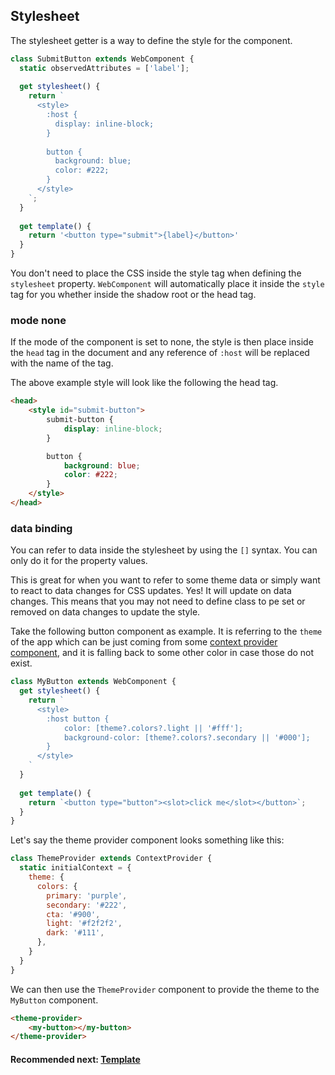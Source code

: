 ## Stylesheet
The stylesheet getter is a way to define the style for the component.

```js
class SubmitButton extends WebComponent {
  static observedAttributes = ['label'];
  
  get stylesheet() {
    return `
      <style>
        :host {
          display: inline-block;
        }
        
        button {
          background: blue;
          color: #222;
        }
      </style>
    `;
  }
  
  get template() {
    return '<button type="submit">{label}</button>'
  }
}
```

You don't need to place the CSS inside the style tag when defining the `stylesheet` property. `WebComponent` will
automatically place it inside the `style` tag for you whether inside the shadow root or the head tag.

### mode none
If the mode of the component is set to none, the style is then place inside the `head` tag in the document and any 
reference of `:host` will be replaced with the name of the tag.

The above example style will look like the following the head tag.

```html
<head>
	<style id="submit-button">
		submit-button {
			display: inline-block;
		}

		button {
			background: blue;
			color: #222;
		}
	</style>
</head>
```

### data binding
You can refer to data inside the stylesheet by using the `[]` syntax. You can only do it for the property values.

This is great for when you want to refer to some theme data or simply want to react to data changes for CSS updates.
Yes! It will update on data changes. This means that you may not need to define class to pe set or removed
on data changes to update the style.

Take the following button component as example. It is referring to the `theme` of the app which can be just coming
from some [context provider component](https://github.com/beforesemicolon/web-component/blob/master/doc/ContextProviderComponent.md), 
and it is falling back to some other color in case those do not exist.

```js
class MyButton extends WebComponent {
  get stylesheet() {
    return `
      <style>
        :host button {
            color: [theme?.colors?.light || '#fff'];
            background-color: [theme?.colors?.secondary || '#000'];
        }
      </style>
    `
  }
  
  get template() {
    return `<button type="button"><slot>click me</slot></button>`;
  }
}
```

Let's say the theme provider component looks something like this:

```js
class ThemeProvider extends ContextProvider {
  static initialContext = {
    theme: {
      colors: {
        primary: 'purple',
        secondary: '#222',
        cta: '#900',
        light: '#f2f2f2',
        dark: '#111',
      },
    }
  }
}
```

We can then use the `ThemeProvider` component to provide the theme to the `MyButton` component.

```html
<theme-provider>
	<my-button></my-button>
</theme-provider>
```

#### Recommended next: [Template](https://github.com/beforesemicolon/web-component/blob/master/doc/template.md)